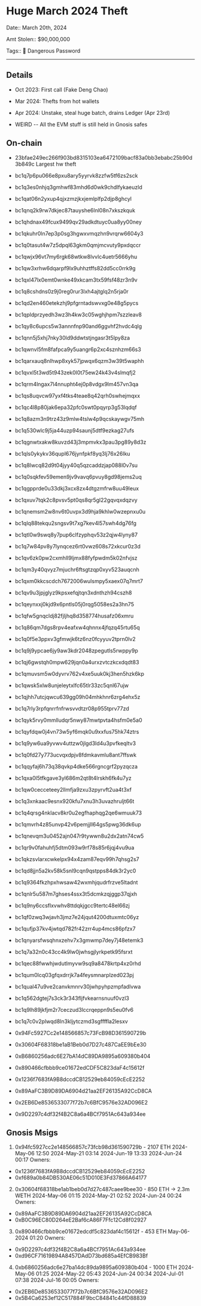 # Huge March 2024 Theft

Date:: March 20th, 2024

Amt Stolen:: $90,000,000

Tags:: 🔑 Dangerous Password


----


## Details

- Oct 2023: First call (Fake Deng Chao)
- Mar 2024: Thefts from hot wallets
- Apr 2024: Unstake, steal huge batch, drains Ledger (Apr 23rd) 

- WEIRD -- All the EVM stuff is still held in Gnosis safes

## On-chain

- 23bfae249ec266f903bd8315103ea6472109bacf83a0bb3ebabc25b90d3b849c Largest hw theft

- bc1q7p6pu066e8pxu8ary5yyrvk8zzfw5tf6zs2sck
- bc1q3es0nhjq3gmhwf83mhd6d0wk9chdlfykaeuzld
- bc1qat06n2yxup4qjxzmzjkxjemlplfp2djp8ghcyl
- bc1qnq2k9rw7dkjec87tauyshe6lnl08n7xkszkquk
- bc1qhdnax49fcux9499qv29adkdtuyc0ua8yy00ney
- bc1qkuhr0ln7ep3p0sg3hgwxvmqzhn9vrqrw6604y3
- bc1q0tasut4w7z5dpql63gkm0qmjmcvuty9pxdqccr
- bc1qwjx96vt7my6rgk68wtkw8lvvlc4uetr5666yhu
- bc1qw3xrhw6dqarpf9lx9uhhztffs82dd5cc0rrk9g
- bc1qxl47lx0emt0wnke49xkcam3tx59fsf48zr3n9v
- bc1q8cshdns0z9j0reg0rur3lxh4ajtglq2n5rja0r
- bc1qd2en460etekzhj9pfgrntadswvxg0e48g5pycs
- bc1qpldprzyedh3wz3h4kw3c05wghjhpm7szzleav8
- bc1qy8c6upcs5w3annnfnp90and6ggvhf2hvdc4qlg
- bc1qnn5j5xhj7nky30ld9ddwtstjngasr3t5lpy8za
- bc1qwnvl5fm8fafpca9y5uangr6p2xc4sznhzm66s3
- bc1qarxauq8nlhwp8xyk57jpwqx6qzm3w39t5waphh
- bc1qvxl5t3wd5t943zek0l0t75ew24k43v4slmqfj2
- bc1qrm4lngax7l4nnupht4ej0p8vdgx9lm457vn3qa
- bc1qs8uqvcw97yxf4tks4teae8q42qrh0swhejmqxx
- bc1qc4l8p80jak6epa32pfc0swt0pqyrp3g53lqdqf
- bc1q8azm3n9trz43z9mlw4tslw4p9qcskaywgv75mh
- bc1q530wlc9j5ja44uzp94saunj5dtf9ezkag27ufs
- bc1qgnwtxakw8kuvzd43j3mpmvkx3pau3pg89y8d3z
- bc1qls0ykykv36qupl676jynfpkf8yq3lj76x26lku
- bc1q8lwcq82d9t04jyy40q5qzcaddzjap088l0v7su
- bc1q0sqkfev59emen9jv9vavq6pvuy8gd98jems2uq
- bc1qgpprde0u33dkj3xcx8zx4dtgzmfrw8uu49leux
- bc1qxuv7tqk2c8pvsv5pt0qs8qr5gl22gqvqxdqzvy
- bc1qnemsm2w8nv6t0uvpx3d9hja9khlw0wzepnxu0u
- bc1qlq88tekqu2sngsv9t7xg7kev4l57swh4dg76fg
- bc1qtl0w9swq8y7pup6clfzyphqv53z2qjw4lyny87
- bc1q7w84pv8y7lynqcez6rt0vwz608s72xkcur0z3d
- bc1qv6zk0pw2cxmhll9ljmx88fyfpwdm5k02nfvjsz
- bc1qm3y40qvyz7mjuchr6ftsgtzqp0xyv523auqcnh
- bc1qxm0kkcscdch7672006wulsmpy5xaex07q7mrt7
- bc1qv9u3jpjglyz9kpsxefqjtqn3xdnthzh94cszh8
- bc1qeynxxj0kjd9x6pntls05j0rqg5058es2a3hn75
- bc1qfw5gnqcldj82fjljhq8d358774husafz06xmru
- bc1q86qm7dgs8rpv4eafxw4qhnnx4jfqzq45rtu65q
- bc1q0f5e3ppxv3gfmwjk6tz6nz0fcyyuv2tprn0lv2
- bc1q9j9ypcae6jy9aw3kdr2048zpegutls5rwppy9p
- bc1qj6gwstqh0mpw629jqn0a4urxzvtczkcxdqdt83
- bc1qmuvsm5w0dyvrv762v4xe5uuk0kj3hen5hzk6kp
- bc1qwsk5xlw8unjeleytxlfc65tlr33zc5qnl67ujw
- bc1qjhh7utcjqwcu639gg09h04mhkhnr6zrg4ehx5z
- bc1q7rly3rpfqnrrfnfrwsvvdtzr08p955tprv77zd
- bc1qyk5rvy0mmlludqr5nwy87mwtpvta4hsfm0e5a0
- bc1qyfdqw0j4vn73w5yf6mqk0u9xxfus75hk74ztrs
- bc1q9yw6ua9yvwv4uttzw0jlgd3ld4u3pvfkeqltv3
- bc1q0fd27y773ucvqxdpjv8fdmkavmlu8ant7ffswk
- bc1qqyfaj6h73q38qvkp4dke566rgncgrf2pyzqcza
- bc1qxa0l5tfkgave3yl686m2qt8t4lrskh6fk4u7yz
- bc1qw0cecceteey2llmfja9zxu3zpyrvft2ua4t3xf
- bc1q3xnkaac9esnx920kfu7xnu3h3uvazhruljt66t
- bc1q4qrsg4nklacv8kr0u2egfhaphqg2qe6wmuuk73
- bc1qmvrh4z85unvp42v6pemjjll64gs5pwg36dk6up
- bc1qnevqm3u0452ajn047r9tywwn8u2dx2atn74cw5
- bc1qr9v0fahuhfj5dtm093w9rf78s85r6jqj4vu9ua
- bc1qkzsvlarxcwkelpx94x4zam87eqv99h7qhsg2s7
- bc1qd8jjn5a2kv58k5snl9cqn9qstpps84dk3r2yc0
- bc1q9364fkzhpxhwsaw42wxmhjqudrfrzve5ltadnt
- bc1qnlr5u587m7ghses4ssx3t5dcmkzqjggp37qjxh
- bc1q9ny6ccsflxvwhv8ttdqkjgcc9tertc48el66zj
- bc1qf0zwq3wjavh3jmz7e24jqut4200dtuxmtc06yz
- bc1qufjp37kv4jwtqd782fr42zrr4up4mcs86pfzx7
- bc1qnyarsfwsqhnxzehv7x3gmwmp7dey7j48etemk3
- bc1q7a32n0c43cc4k9lw0jwhsgjlyrkpetk95fsrxt
- bc1qec88fwwhjwdutlmyvw9sq9a8478krtp4xz0rhd
- bc1qum0lcq03gfqxdrrjk7a4feysmnarplzed023pj
- bc1qual47u9ve2canvkmnrv30jwhpyhpzmpfadlvwa
- bc1q562dgtej7s3ck3r343fljfvkearnsnuuf0vzl3
- bc1q9lh89jkfjm2r7ceczud3lccrqeppn9s5eu0fv6
- bc1q7c0v2plwqd8ln3kljytczmd3sgffffla2lesxv
- 0x94Fc5927Cc2e148566857c73FcB98D361590729b
- 0x30604F68318be1aB1Beb0d7D27c487CaEE9bEe30
- 0xB6860256adc6E27bA14dC89DA9895a609380b404
- 0x890466cfbbb9ce01672edCDF5C823daF4c15612f
- 0x1236f7683fA9B8dccdCB12529eb84059cEcE2252
- 0x89AaFC3B9D89DA6904d21aa2EF26135A92CcD8CA
- 0x2EB6De8536533077f72b7c6BfC9576e32AD096E2
- 0x9D2297c4df32f4B2C8a6a4BCf7951Ac643a934ee



## Gnosis Msigs

1. 0x94fc5927cc2e148566857c73fcb98d361590729b - 2107 ETH
2024-May-06 12:50
2024-May-21 03:14
2024-Jun-19 13:33
2024-Jun-24 00:17
Owners:
- 0x1236f7683fA9B8dccdCB12529eb84059cEcE2252
- 0xf689a0b84DB530AE06c51D010E3Fd37866A64177

2. 0x30604f68318be1ab1beb0d7d27c487caee9bee30 - 850 ETH -> 2.3m WETH
2024-May-06 01:15
2024-May-21 02:52
2024-Jun-24 00:24
Owners:
- 0x89AaFC3B9D89DA6904d21aa2EF26135A92CcD8CA
- 0xB0C96EC80D264eE2Baf6cA86F7Ffc12Cd8f02927

3. 0x890466cfbbb9ce01672edcdf5c823daf4c15612f - 453 ETH
May-06-2024 01:20
Owners:
- 0x9D2297c4df32f4B2C8a6a4BCf7951Ac643a934ee
- 0xd96CF71619894A8457DAdD73bd685a4EfCB983Bf

4. 0xb6860256adc6e27ba14dc89da9895a609380b404 - 1000 ETH
2024-May-06 01:25
2024-May-22 05:43
2024-Jun-24 00:34
2024-Jul-01 07:38
2024-Jul-16 00:05
Owners:
- 0x2EB6De8536533077f72b7c6BfC9576e32AD096E2
- 0x5B4Ca6253ef12C517884F9bcC84841c44fD88839



















